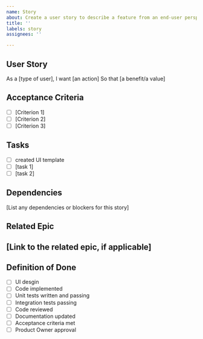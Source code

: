 ```yaml
---
name: Story
about: Create a user story to describe a feature from an end-user perspective
title: ''
labels: story
assignees: ''

---
```


## User Story
As a [type of user],
I want [an action]
So that [a benefit/a value]

## Acceptance Criteria
- [ ] [Criterion 1]
- [ ] [Criterion 2]
- [ ] [Criterion 3]
## Tasks
- [ ] created UI template
- [ ] [task 1]
- [ ] [task 2]
## Dependencies
[List any dependencies or blockers for this story]

## Related Epic
[Link to the related epic, if applicable]
- 


## Definition of Done
- [ ] UI desgin 
- [ ] Code implemented
- [ ] Unit tests written and passing
- [ ] Integration tests passing
- [ ] Code reviewed
- [ ] Documentation updated
- [ ] Acceptance criteria met
- [ ] Product Owner approval
